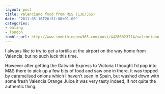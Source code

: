 ```yaml
---
layout: post
title: Valenciano food from M&S (136/365)
date: '2011-05-16T20:51:00+01:00'
categories:
- eating
- london
tumblr_url: http://www.somethingnew365.com/post/44286023714/valenciano-food-from-ms-136365
---
```

I always like to try to get a tortilla at the airport on the way home from Valencia, but no such luck this time. 

However after getting the Gatwick Express to Victoria I thought I’d pop into M&S there to pick up a few bits of food and saw one in there. It was topped by caramelised onions which I haven’t seen in Spain, but washed down with some fresh Valencia Orange Juice it was very tasty indeed, if not quite the authentic thing.
